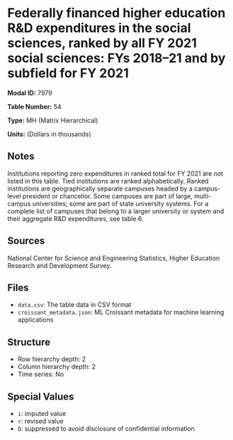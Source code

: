 # Federally financed higher education R&D expenditures in the social sciences, ranked by all FY 2021 social sciences: FYs 2018–21 and by subfield for FY 2021

**Modal ID:** 7979

**Table Number:** 54

**Type:** MH (Matrix Hierarchical)

**Units:** (Dollars in thousands)

## Notes

Institutions reporting zero expenditures in ranked total for FY 2021 are not listed in this table. Tied institutions are ranked alphabetically. Ranked institutions are geographically separate campuses headed by a campus-level president or chancellor. Some campuses are part of large, multi-campus universities; some are part of state university systems. For a complete list of campuses that belong to a larger university or system and their aggregate R&D expenditures, see table 6.

## Sources

National Center for Science and Engineering Statistics, Higher Education Research and Development Survey.

## Files

- `data.csv`: The table data in CSV format
- `croissant_metadata.json`: ML Croissant metadata for machine learning applications

## Structure

- Row hierarchy depth: 2
- Column hierarchy depth: 2
- Time series: No

## Special Values

- `i`: imputed value
- `r`: revised value
- `D`: suppressed to avoid disclosure of confidential information

